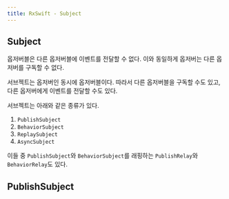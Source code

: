 ```yaml
---
title: RxSwift - Subject
---
```


## Subject

옵저버블은 다른 옵저버블에 이벤트를 전달할 수 없다. 이와 동일하게 옵저버는 다른 옵저버를 구독할 수 없다.

서브젝트는 옵저버인 동시에 옵저버블이다. 따라서 다른 옵저버블을 구독할 수도 있고, 다른 옵저버에게 이벤트를 전달할 수도 있다.

서브젝트는 아래와 같은 종류가 있다.

1. `PublishSubject`
2. `BehaviorSubject`
3. `ReplaySubject`
4. `AsyncSubject`

이들 중 `PublishSubject`와 `BehaviorSubject`를 래핑하는 `PublishRelay`와 `BehaviorRelay`도 있다.

## PublishSubject
